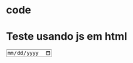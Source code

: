 # code
# Teste usando js em html
    
<html>
    <head>
    </head>
    <body>
        <input type="date" />
        <script>
            console.log("Douglas");
            </script>
    </body>
</html>
